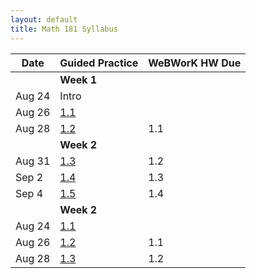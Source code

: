 ```yaml
---
layout: default
title: Math 181 Syllabus
---
```


| Date   	| Guided Practice 	| WeBWorK HW Due 	|
|--------	|---------	|-----------------	|
| 	| **Week 1**      	| |
| Aug 24 	| Intro  |                	|
| Aug 26 	| [1.1](/NSC-Math-181/GP1.1.html)  |                	|
| Aug 28 	| [1.2](/NSC-Math-181/GP1.2.html)  | 1.1            	|
|     	|   **Week 2**      	|                 	|                	
| Aug 31 	| [1.3](/NSC-Math-181/GP1.3.html)  | 1.2            	|
| Sep 2 		| [1.4](/NSC-Math-181/GP1.4.html)  | 1.3            	|
| Sep 4 		| [1.5](/NSC-Math-181/GP1.5.html)  | 1.4            	|   
|     	|   **Week 2**      	|                 	|                	
| Aug 24 	| [1.1](https://github.com/sergeballif/NSC-Math-181/GP1.1.html)  |                	|
| Aug 26 	| [1.2](https://github.com/sergeballif/NSC-Math-181/GP1.2.html)  | 1.1            	|
| Aug 28 	| [1.3](https://github.com/sergeballif/NSC-Math-181/GP1.3.html)  | 1.2            	| 
